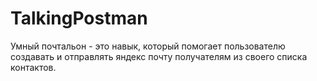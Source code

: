 # TalkingPostman
Умный почтальон - это навык, который помогает пользователю создавать и отправлять яндекс почту получателям из своего списка контактов.
